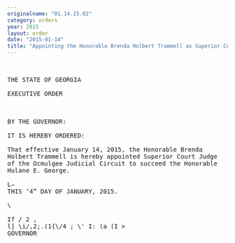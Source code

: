 ```yaml
---
originalname: "01.14.15.02"
category: orders
year: 2015
layout: order
date: "2015-01-14"
title: "Appointing the Honorable Brenda Holbert Trammell as Superior Court Judge of the Ocmulgee Judicial Circuit"
---
```

<pre>
 

THE STATE OF GEORGIA

EXECUTIVE ORDER

 

BY THE GOVERNOR:

IT IS HEREBY ORDERED:

That effective January 14, 2015, the Honorable Brenda
Holbert Trammell is hereby appointed Superior Court Judge
of the Ocmulgee Judicial Circuit to succeed the Honorable
Hulane E. George.

L—
THIS ‘4” DAY OF JANUARY, 2015.

\

If / 2 ,
l] \i/,2;.(1{\/4 ; \' I: (a (I >
GOVERNOR

</pre>
